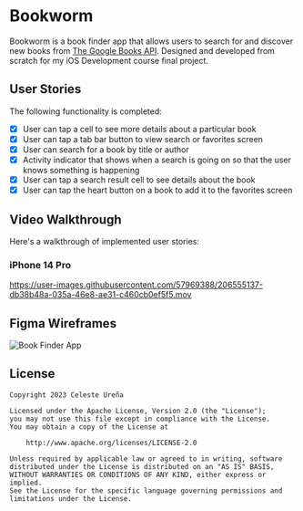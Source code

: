 # Bookworm
Bookworm is a book finder app that allows users to search for and discover new books from [The Google Books API](https://developers.google.com/books/docs/overview). Designed and developed from scratch for my iOS Development course final project.

## User Stories

The following functionality is completed:

- [x] User can tap a cell to see more details about a particular book
- [x] User can tap a tab bar button to view search or favorites screen
- [x] User can search for a book by title or author
- [x] Activity indicator that shows when a search is going on so that the user knows something is happening
- [x] User can tap a search result cell to see details about the book
- [x] User can tap the heart button on a book to add it to the favorites screen 

## Video Walkthrough
Here's a walkthrough of implemented user stories:
### iPhone 14 Pro

https://user-images.githubusercontent.com/57969388/206555137-db38b48a-035a-46e8-ae31-c460cb0ef5f5.mov

## Figma Wireframes

![Book Finder App](https://user-images.githubusercontent.com/57969388/202872658-b63af694-e6b0-4003-81e0-18807f7ef8c5.png)

## License

    Copyright 2023 Celeste Ureña

    Licensed under the Apache License, Version 2.0 (the "License");
    you may not use this file except in compliance with the License.
    You may obtain a copy of the License at

        http://www.apache.org/licenses/LICENSE-2.0

    Unless required by applicable law or agreed to in writing, software
    distributed under the License is distributed on an "AS IS" BASIS,
    WITHOUT WARRANTIES OR CONDITIONS OF ANY KIND, either express or implied.
    See the License for the specific language governing permissions and
    limitations under the License.
    
